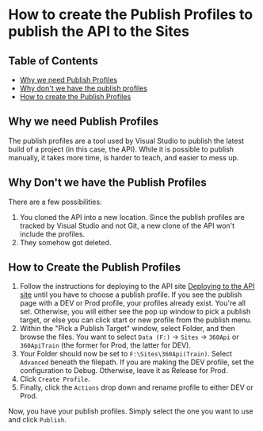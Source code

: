 # How to create the Publish Profiles to publish the API to the Sites

## Table of Contents

- [Why we need Publish Profiles](why-we-need-publish-profiles)
- [Why don't we have the publish profiles](why-dont-we-have-the-publish-profiles)
- [How to create the Publish Profiles](how-to-create-the-publish-profiles)

## Why we need Publish Profiles

The publish profiles are a tool used by Visual Studio to publish the latest build of a project (in this case, the API). While it is possible to publish manually, it takes more time, is harder to teach, and easier to mess up.

## Why Don't we have the Publish Profiles

There are a few possibilities:
1. You cloned the API into a new location. Since the publish profiles are tracked by Visual Studio and not Git, a new clone of the API won't include the profiles.
2. They somehow got deleted.

## How to Create the Publish Profiles

1. Follow the instructions for deploying to the API site [Deploying to the API site](README.md#deploying-to-the-api-site) until you have to choose a publish profile. If you see the publish page with a DEV or Prod profile, your profiles already exist. You're all set. Otherwise, you will either see the pop up window to pick a publish target, or else you can click start or new profile from the publish menu.
2. Within the "Pick a Publish Target" window, select Folder, and then browse the files. You want to select `Data (F:)` -> `Sites` -> `360Api` or `360ApiTrain` (the former for Prod, the latter for DEV).
3. Your Folder should now be set to `F:\Sites\360Api(Train)`. Select `Advanced` beneath the filepath. If you are making the DEV profile, set the configuration to Debug. Otherwise, leave it as Release for Prod.
4. Click `Create Profile`.
5. Finally, click the `Actions` drop down and rename profile to either DEV or Prod.

Now, you have your publish profiles. Simply select the one you want to use and click `Publish`.
